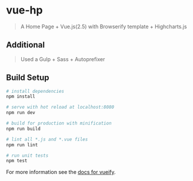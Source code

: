 # vue-hp

> A Home Page + Vue.js(2.5) with Browserify template + Highcharts.js

## Additional

> Used a Gulp + Sass + Autoprefixer

## Build Setup

``` bash
# install dependencies
npm install

# serve with hot reload at localhost:8080
npm run dev

# build for production with minification
npm run build

# lint all *.js and *.vue files
npm run lint

# run unit tests
npm test
```

For more information see the [docs for vueify](https://github.com/vuejs/vueify).
